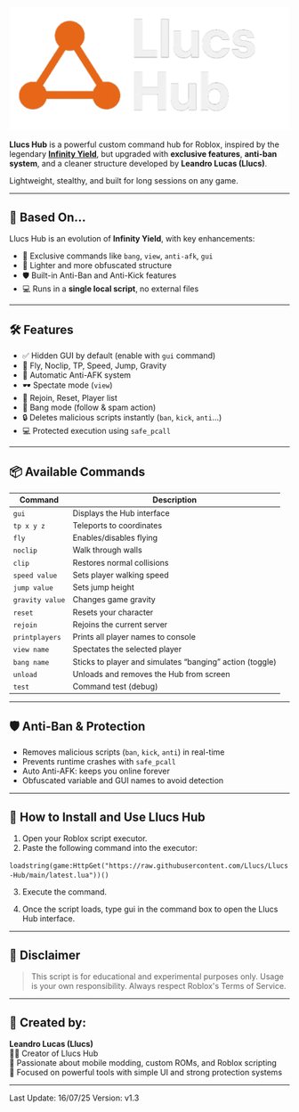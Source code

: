 <p align="center">
  <img src="https://raw.githubusercontent.com/Llucs/Llucs-Hub/refs/heads/main/banner.png" alt="SpeedCool Banner" />
</p>

**Llucs Hub** is a powerful custom command hub for Roblox, inspired by the legendary [**Infinity Yield**](https://github.com/EdgeIY/infiniteyield), but upgraded with **exclusive features**, **anti-ban system**, and a cleaner structure developed by **Leandro Lucas (Llucs)**.

Lightweight, stealthy, and built for long sessions on any game.

---

## 🧠 Based On...

Llucs Hub is an evolution of **Infinity Yield**, with key enhancements:

- 🧲 Exclusive commands like `bang`, `view`, `anti-afk`, `gui`
- 🧱 Lighter and more obfuscated structure
- 🛡️ Built-in Anti-Ban and Anti-Kick features
- 💻 Runs in a **single local script**, no external files

---

## 🛠️ Features

- ✅ Hidden GUI by default (enable with `gui` command)
- 🧲 Fly, Noclip, TP, Speed, Jump, Gravity
- 🤖 Automatic Anti-AFK system
- 🕶️ Spectate mode (`view`)
- 🔁 Rejoin, Reset, Player list
- 🔞 Bang mode (follow & spam action)
- 🔒 Deletes malicious scripts instantly (`ban`, `kick`, `anti`...)
- 💻 Protected execution using `safe_pcall`

---

## 📦 Available Commands

| Command         | Description                                                 |
|-----------------|-------------------------------------------------------------|
| `gui`           | Displays the Hub interface                                  |
| `tp x y z`      | Teleports to coordinates                                    |
| `fly`           | Enables/disables flying                                     |
| `noclip`        | Walk through walls                                          |
| `clip`          | Restores normal collisions                                  |
| `speed value`   | Sets player walking speed                                   |
| `jump value`    | Sets jump height                                            |
| `gravity value` | Changes game gravity                                        |
| `reset`         | Resets your character                                       |
| `rejoin`        | Rejoins the current server                                  |
| `printplayers`  | Prints all player names to console                          |
| `view name`     | Spectates the selected player                               |
| `bang name`     | Sticks to player and simulates “banging” action (toggle)    |
| `unload`        | Unloads and removes the Hub from screen                     |
| `test`          | Command test (debug)                                        |

---

## 🛡️ Anti-Ban & Protection

- Removes malicious scripts (`ban`, `kick`, `anti`) in real-time
- Prevents runtime crashes with `safe_pcall`
- Auto Anti-AFK: keeps you online forever
- Obfuscated variable and GUI names to avoid detection

---

## 📁 How to Install and Use Llucs Hub

1. Open your Roblox script executor.  
2. Paste the following command into the executor:

`loadstring(game:HttpGet("https://raw.githubusercontent.com/Llucs/Llucs-Hub/main/latest.lua"))()`

3. Execute the command.


4. Once the script loads, type gui in the command box to open the Llucs Hub interface.

---

## 📌 Disclaimer

> This script is for educational and experimental purposes only. Usage is your own responsibility. Always respect Roblox's Terms of Service.

---

## 👑 Created by:

**Leandro Lucas (Llucs)**  
🧑‍💻 Creator of Llucs Hub  
📲 Passionate about mobile modding, custom ROMs, and Roblox scripting  
💬 Focused on powerful tools with simple UI and strong protection systems

---

Last Update: 16/07/25
Version: v1.3